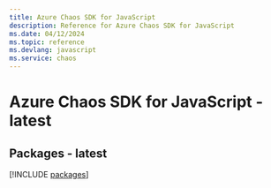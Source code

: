 ```yaml
---
title: Azure Chaos SDK for JavaScript
description: Reference for Azure Chaos SDK for JavaScript
ms.date: 04/12/2024
ms.topic: reference
ms.devlang: javascript
ms.service: chaos
---
```

# Azure Chaos SDK for JavaScript - latest
## Packages - latest
[!INCLUDE [packages](chaos-index.md)]